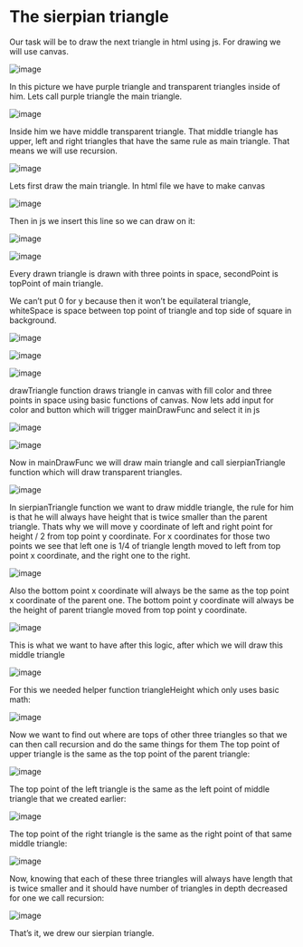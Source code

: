<h1>The sierpian triangle</h1>

<p>Our task will be to draw the next triangle in html using js. For drawing we will use canvas.</p>

![image](https://user-images.githubusercontent.com/53167193/169936454-064c8ecc-a103-4c12-9df8-a8a6ef89f8e5.png)

In this picture we have purple triangle and transparent triangles inside of him. Lets call purple triangle the main triangle. 

![image](https://user-images.githubusercontent.com/53167193/170148626-c9f82dc2-8256-4e3a-8fe4-79cc89a0d124.png)

Inside him we have middle transparent triangle. That middle triangle has upper, left and right triangles that have the same rule as main triangle. That means we will use recursion.

![image](https://user-images.githubusercontent.com/53167193/170148675-adf56a34-ed05-4d69-8de3-54c5d2c3f4b0.png)

Lets first draw the main triangle. In html file we have to make canvas

![image](https://user-images.githubusercontent.com/53167193/169936596-d17a1e8f-3671-4fea-8feb-44291103277b.png)

Then in js we insert this line so we can draw on it:
 
![image](https://user-images.githubusercontent.com/53167193/169937079-78b10265-95b0-4a3f-88b4-30b7d2a92084.png)

![image](https://user-images.githubusercontent.com/53167193/169937213-ddda5afa-3831-4735-8203-1b5c321d5db9.png)

Every drawn triangle is drawn with three points in space, secondPoint is topPoint of main triangle. 

We can’t put 0 for y because then it won’t be equilateral triangle, whiteSpace is space between top point of triangle and top side of square in background.

![image](https://user-images.githubusercontent.com/53167193/170054675-20fb2dd4-c784-43c5-86e9-77c2742bfc2b.png)

![image](https://user-images.githubusercontent.com/53167193/169937311-45de82a8-408f-492b-80c0-5770672ce40f.png)

![image](https://user-images.githubusercontent.com/53167193/169937383-2aa8c745-cafe-4076-86b9-31459f28d8cf.png)
 
drawTriangle function draws triangle in canvas with fill color and three points in space using basic functions of canvas.
Now lets add input for color and button which will trigger mainDrawFunc and select it in js

![image](https://user-images.githubusercontent.com/53167193/169937496-e4e8a1b8-dbe5-402b-ac6f-efa7925b10a3.png)

![image](https://user-images.githubusercontent.com/53167193/169937608-5c705f49-9971-4619-9239-13e462bde0d9.png)
 
Now in mainDrawFunc we will draw main triangle and call sierpianTriangle function which will draw transparent triangles.
 
![image](https://user-images.githubusercontent.com/53167193/169937707-1532604f-48bf-40ef-b3a9-5c531cce67e9.png)

In sierpianTriangle function we want to draw middle triangle, the rule for him is that he will always have height that is twice smaller than the parent triangle. Thats why we will move y coordinate of left and right point for height / 2 from top point y coordinate. For x coordinates for those two points we see that left one is 1/4 of triangle length moved to left from top point x coordinate, and the right one to the right.

![image](https://user-images.githubusercontent.com/53167193/169937778-ac87667e-f655-45b1-91a1-a6ac64e4a685.png)
 
Also the bottom point x coordinate will always be the same as the top point x coordinate of the parent one. The bottom point y coordinate will always be the height of parent triangle moved from top point y coordinate.

![image](https://user-images.githubusercontent.com/53167193/169937814-25dd67fb-d7f4-4be8-8c4d-8976960c8df4.png)

This is what we want to have after this logic, after which we will draw this middle triangle
 
![image](https://user-images.githubusercontent.com/53167193/169937946-f88766cd-a486-45e3-8226-4033bc4d073d.png)

For this we needed helper function triangleHeight which only uses basic math:

![image](https://user-images.githubusercontent.com/53167193/169938028-c109fc31-52f6-4b6e-8413-d3cf7b52533b.png)

Now we want to find out where are tops of other three triangles so that we can then call recursion and do the same things for them
The top point of upper triangle is the same as the top point of the parent triangle:

![image](https://user-images.githubusercontent.com/53167193/169938108-f0378dc5-f174-47f0-97fa-22a496637173.png)

The top point of the left triangle is the same as the left point of middle triangle that we created earlier:

![image](https://user-images.githubusercontent.com/53167193/169938193-198bc6c1-1d63-400f-9298-354caa80dd96.png)

The top point of the right triangle is the same as the right point of that same middle triangle:

![image](https://user-images.githubusercontent.com/53167193/169938319-3c6c0d66-662c-43bf-b06a-670202fb1468.png)

Now, knowing that each of these three triangles will always have length that is twice smaller and it should have number of triangles in depth decreased for one we call recursion:

![image](https://user-images.githubusercontent.com/53167193/169938395-abcd4aa2-3a24-459e-afd5-ab09ec3170cc.png)

That’s it, we drew our sierpian triangle.
